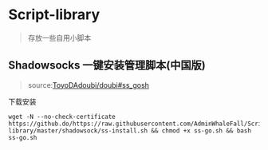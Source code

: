 # Script-library
> 存放一些自用小脚本

## Shadowsocks 一键安装管理脚本(中国版)  

> source:[ToyoDAdoubi/doubi#ss_gosh](https://github.com/ToyoDAdoubi/doubi#ss_gosh)  

下载安装  
```shell
wget -N --no-check-certificate https://github.do/https://raw.githubusercontent.com/AdminWhaleFall/Script-library/master/shadowsock/ss-install.sh && chmod +x ss-go.sh && bash ss-go.sh
```